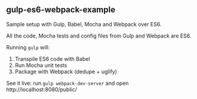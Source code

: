 ## gulp-es6-webpack-example

Sample setup with Gulp, Babel, Mocha and Webpack over ES6.

All the code, Mocha tests and config files from Gulp and Webpack are ES6.

Running ```gulp``` will:

1. Transpile ES6 code with Babel
2. Run Mocha unit tests
3. Package with Webpack (dedupe + uglify)

See it live: run ```gulp webpack-dev-server``` and open http://localhost:8080/public/